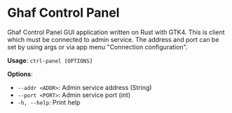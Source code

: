 # Ghaf Control Panel

Ghaf Control Panel GUI application written on Rust with GTK4.
This is client which must be connected to admin service.
The address and port can be set by using args or via app menu
"Connection configuration".

**Usage**: `ctrl-panel [OPTIONS]`

**Options**:

- `--addr <ADDR>`: Admin service address (String)
- `--port <PORT>`: Admin service port (int)
- `-h, --help`: Print help
